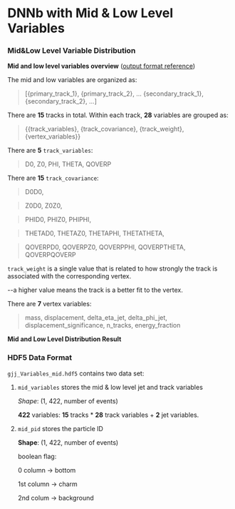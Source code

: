 # DNNb with Mid & Low Level Variables

### Mid&Low Level Variable Distribution
__Mid and low level variables overview__ ([output format reference](https://github.com/dguest/delphes-rave/wiki/Output-Format#jet-properties))

The mid and low variables are organized as:

> [{primary_track_1}, {primary_track_2}, ... {secondary_track_1}, {secondary_track_2}, ...]

There are **15** tracks in total. Within each track, **28** variables are grouped as:

> {{track_variables}, {track_covariance}, {track_weight}, {vertex_variables}}

There are **5** ``track_variables``:

> D0, Z0, PHI, THETA, QOVERP

There are **15** ``track_covariance``:

> D0D0,

> Z0D0, Z0Z0,

> PHID0, PHIZ0, PHIPHI,

> THETAD0, THETAZ0, THETAPHI, THETATHETA,

> QOVERPD0, QOVERPZ0, QOVERPPHI, QOVERPTHETA, QOVERPQOVERP

``track_weight`` is a single value that is related to how strongly the track is associated with the corresponding vertex.

--a higher value means the track is a better fit to the vertex.

There are **7** vertex variables:

> mass, displacement, delta_eta_jet, delta_phi_jet,
> displacement_significance, n_tracks, energy_fraction

__Mid and Low Level Distribution Result__

[mid_level variables]: https://github.com/cniii/DNNb-/Distribution_Plot/mid_variables_c.png




### HDF5 Data Format
``gjj_Variables_mid.hdf5`` contains two data set:
1. ``mid_variables`` stores the mid & low level jet and track variables

   *Shape*: (1, 422, number of events)

   **422** variables: **15** tracks \* **28** track variables + **2** jet variables.

2. ``mid_pid`` stores the particle ID

   **Shape**: (1, 422, number of events)

   boolean flag:

   0 column -> bottom

   1st column -> charm

   2nd colum -> background






